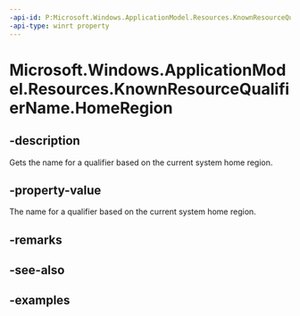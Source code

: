 ```yaml
---
-api-id: P:Microsoft.Windows.ApplicationModel.Resources.KnownResourceQualifierName.HomeRegion
-api-type: winrt property
---
```


# Microsoft.Windows.ApplicationModel.Resources.KnownResourceQualifierName.HomeRegion

<!--
public static string HomeRegion { get; }
-->


## -description

Gets the name for a qualifier based on the current system home region.

## -property-value

The name for a qualifier based on the current system home region.

## -remarks

## -see-also

## -examples


